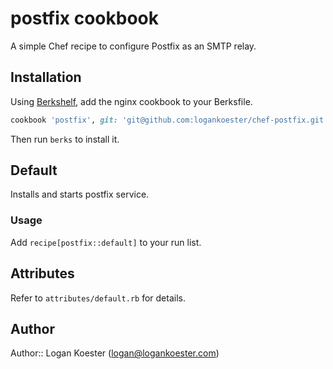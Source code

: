 # postfix cookbook

A simple Chef recipe to configure Postfix as an SMTP relay.

## Installation

Using [Berkshelf](http://berkshelf.com/), add the nginx cookbook to your Berksfile.

```ruby
cookbook 'postfix', git: 'git@github.com:logankoester/chef-postfix.git', branch: 'master'
```

Then run `berks` to install it.

## Default

Installs and starts postfix service.

### Usage

Add `recipe[postfix::default]` to your run list.

## Attributes

Refer to `attributes/default.rb` for details.

## Author

Author:: Logan Koester (<logan@logankoester.com>)
